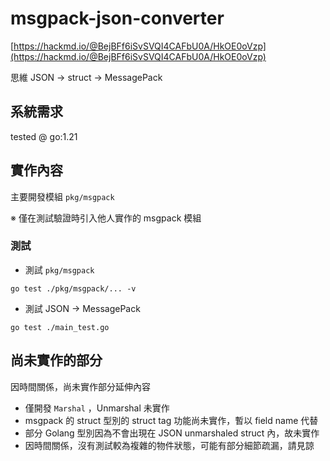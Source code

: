 # msgpack-json-converter

[https://hackmd.io/@BejBFf6iSvSVQI4CAFbU0A/HkOE0oVzp](https://hackmd.io/@BejBFf6iSvSVQI4CAFbU0A/HkOE0oVzp)

思維 JSON -> struct -> MessagePack

## 系統需求

tested @ go:1.21

## 實作內容

主要開發模組 `pkg/msgpack`  

※ 僅在測試驗證時引入他人實作的 msgpack 模組  

### 測試

* 測試 `pkg/msgpack`

```shell
go test ./pkg/msgpack/... -v
```

* 測試 JSON -> MessagePack

```shell
go test ./main_test.go
```

## 尚未實作的部分

因時間關係，尚未實作部分延伸內容

* 僅開發 `Marshal` ，Unmarshal 未實作
* msgpack 的 struct 型別的 struct tag 功能尚未實作，暫以 field name 代替
* 部分 Golang 型別因為不會出現在 JSON unmarshaled struct 內，故未實作
* 因時間關係，沒有測試較為複雜的物件狀態，可能有部分細節疏漏，請見諒
